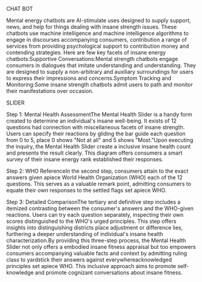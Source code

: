 CHAT BOT

Mental energy chatbots are AI-stimulate uses designed to supply support, news, and help for things dealing with insane strength issues. These chatbots use machine intelligence and machine intelligence algorithms to engage in discourses accompanying consumers, contribution a range of services from providing psychological support to contribution money and contending strategies. Here are few key facets of insane energy chatbots:Supportive Conversations:Mental strength chatbots engage consumers in dialogues that imitate understanding and understanding. They are designed to supply a non-arbitrary and auxiliary surroundings for users to express their impressions and concerns.Symptom Tracking and Monitoring:Some insane strength chatbots admit users to path and monitor their manifestations over occasion.



SLIDER


Step 1: Mental Health AssessmentThe Mental Health Slider is a handy form created to determine an individual's insane well-being. It exists of 12 questions had connection with miscellaneous facets of insane strength. Users can specify their reactions by gliding the bar guide each question from 0 to 5, place 0 shows "Not at all" and 5 shows "Most."Upon executing the inquiry, the Mental Health Slider create a inclusive insane health count and presents the result clearly. This diagram offers consumers a smart survey of their insane energy rank established their responses.
                      

Step 2: WHO ReferenceIn the second step, consumers attain to the exact answers given apiece World Health Organization (WHO) each of the 12 questions. This serves as a valuable remark point, admitting consumers to equate their own responses to the settled flags set apiece WHO.

 

Step 3: Detailed ComparisonThe tertiary and definitive step includes a itemized contrasting between the consumer's answers and the WHO-given reactions. Users can try each question separately, inspecting their own scores distinguished to the WHO's urged principles.
 This step offers insights into distinguishing districts place adjustment or difference lies, furthering a deeper understanding of individual's insane health characterization.By providing this three-step process, the Mental Health Slider not only offers a embodied insane fitness appraisal but too empowers consumers accompanying valuable facts and context by admitting ruling class to yardstick their answers against everywhereacknowledged principles set apiece WHO. This inclusive approach aims to promote self-knowledge and promote cognizant conversations about insane fitness.
